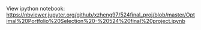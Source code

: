 View ipython notebook:
https://nbviewer.jupyter.org/github/xzheng97/524final_proj/blob/master/Optimal%20Portfolio%20Selection%20-%20524%20final%20project.ipynb
